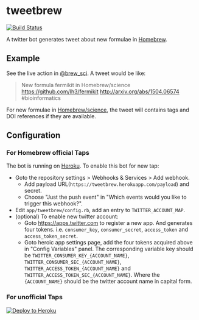 # tweetbrew

[![Build Status](https://travis-ci.org/xu-cheng/tweetbrew.svg?branch=master)](https://travis-ci.org/xu-cheng/tweetbrew)

A twitter bot generates tweet about new formulae in [Homebrew](http://brew.sh).

## Example

See the live action in [@brew_sci](https://twitter.com/brew_sci). A tweet would be like:

> New formula fermikit in Homebrew/science https://github.com/lh3/fermikit  http://arxiv.org/abs/1504.06574  #bioinformatics

For new formulae in [Homebrew/science](https://github.com/Homebrew/homebrew-science), the tweet will contains tags and DOI references if they are available.

## Configuration

### For Homebrew official Taps

The bot is running on [Heroku](https://www.heroku.com). To enable this bot for new tap:

* Goto the repository settings > Webhooks & Services > Add webhook.
  * Add payload URL(`https://tweetbrew.herokuapp.com/payload`) and secret.
  * Choose "Just the push event" in "Which events would you like to trigger this webhook?".
* Edit `app/tweetbrew/config.rb`, add an entry to `TWITTER_ACCOUNT_MAP`.
* (optional) To enable new twitter account:
  * Goto https://apps.twitter.com to register a new app. And generates four tokens. i.e. `consumer_key`, `consumer_secret`, `access_token` and `access_token_secret`.
  * Goto heroic app settings page, add the four tokens acquired above in "Config Variables" panel. The corresponding variable key should be `TWITTER_CONSUMER_KEY_{ACCOUNT_NAME}`, `TWITTER_CONSUMER_SEC_{ACCOUNT_NAME}`, `TWITTER_ACCESS_TOKEN_{ACCOUNT_NAME}` and `
TWITTER_ACCESS_TOKEN_SEC_{ACCOUNT_NAME}`. Where the `{ACCOUNT_NAME}` should be the twitter account name in capital form.

### For unofficial Taps

[![Deploy to Heroku](https://www.herokucdn.com/deploy/button.png)](https://heroku.com/deploy)
